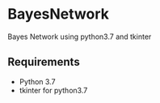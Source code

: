 # BayesNetwork
Bayes Network using python3.7 and tkinter

## Requirements 

* Python 3.7
* tkinter for python3.7
